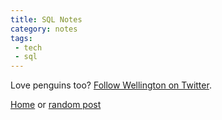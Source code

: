 ```yaml
---
title: SQL Notes 
category: notes
tags: 
 - tech
 - sql 
---
```


Love penguins too? [Follow Wellington on Twitter](https://twitter.com/shedd_aquarium).

[Home](/) or [random post](/random)